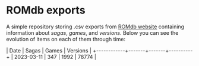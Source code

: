 # ROMdb exports

A simple repository storing .csv exports from
[ROMdb website](https://romdb.geeklogger.com) containing information about
_sagas_, _games_, and _versions_. Below you can see the evolution of items
on each of them through time:

| Date       | Sagas | Games | Versions |
+------------+-------+-------+----------+
| 2023-03-11 | 347   | 1992  | 78774    |

